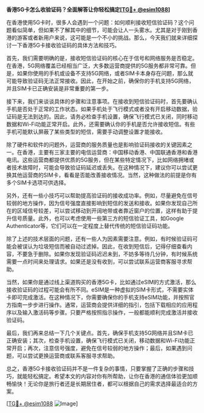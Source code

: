 **香港5G卡怎么收验证码？全面解答让你轻松搞定[[TG💪+ @esim1088](https://t.me/s/esim1088)]**

在香港使用5G卡时，很多人会遇到一个问题：如何顺利接收短信验证码？这个问题看似简单，但如果不了解其中的细节，可能会让人一头雾水。尤其是对于刚到香港的游客或者新用户来说，这可能是一个不小的挑战。那么，今天我们就来详细探讨一下香港5G卡接收验证码的具体方法和技巧。

首先，我们需要明确的是，接收短信验证码的核心在于信号和网络服务是否稳定。在香港，5G网络覆盖已经相当广泛，大多数运营商提供的5G服务都非常可靠。但是，如果你使用的手机或设备不支持5G网络，或者SIM卡本身存在问题，那么就可能导致验证码无法正常接收。因此，在开始之前，确保你的手机支持5G网络，并且SIM卡已正确安装是非常重要的第一步。

接下来，我们来谈谈具体的步骤和注意事项。在接收到短信验证码时，首先要确认手机是否处于正常的工作状态。如果手机处于飞行模式或者没有开启移动数据，验证码是无法到达的。因此，请务必检查手机设置，确保飞行模式已关闭，同时移动数据和Wi-Fi功能正常开启。此外，还需要确认你的手机是否允许接收短信。有些手机可能默认屏蔽了某些类型的短信，需要手动调整设置才能接收。

除了硬件和软件的问题外，运营商的服务质量也是影响验证码接收的关键因素之一。在香港，主要有三家主要的电信运营商：中国移动香港、中国联通香港和香港电讯。这些运营商都提供优质的5G服务，但在某些特定情况下，比如网络拥堵或者技术故障时，可能会导致验证码延迟或丢失。在这种情况下，建议你可以尝试更换其他运营商的SIM卡，看看是否能改善接收情况。当然，这种做法的前提是你有多个SIM卡选项可供选择。

另外，还有一些小技巧可以帮助提高验证码的接收成功率。例如，尽量避免在信号较弱的地方操作，因为信号强度直接影响到短信的发送和接收。如果你发现自己所在的区域信号较差，可以尝试移动到开阔地带或者靠近窗户的位置，这样有助于提升信号质量。此外，也可以考虑使用一些第三方的短信验证工具，如Google Authenticator等，它们可以在一定程度上替代传统的短信验证码功能。

除了上述的技术层面的问题，还有一些人为因素需要注意。例如，有时候验证码可能会被误认为垃圾短信而被自动过滤掉。因此，在收到短信后，记得仔细查看内容，不要急于删除。如果你发现验证码迟迟未到，不妨多等待几分钟，有时候系统需要一点时间来处理请求。如果还是没有收到，可以尝试联系运营商客服寻求帮助。

当然，如果你是通过线上渠道购买的香港5G卡，比如通过eSIM的方式激活，那么接收验证码的过程可能会有所不同。eSIM是一种虚拟的SIM卡形式，不需要实体卡即可完成激活。在这种情况下，你需要确保你的手机支持eSIM功能，并按照官方指南一步步进行操作。通常，运营商会提供详细的指引，包括下载相应的应用程序以及输入激活码等步骤。只要严格按照指示操作，一般都能顺利完成激活并接收验证码。

最后，我们再来总结一下几个关键点。首先，确保手机支持5G网络并且SIM卡已正确安装；其次，检查手机设置，确保飞行模式已关闭，移动数据和Wi-Fi功能正常开启；再次，注意信号强度，避免在信号较弱的地方操作；最后，如果遇到问题，可以尝试更换运营商或联系客服寻求帮助。

总之，香港5G卡接收验证码并不是一件复杂的事情，只要掌握了正确的步骤和技巧，就能轻松搞定。希望本文的内容对你有所帮助，让你在香港的通信体验更加顺畅愉快！无论你是旅行者还是长期居住者，都可以根据自己的需求选择最适合的方案。

[[TG💪+ @esim1088](https://t.me/s/esim1088) ![Image](https://i.postimg.cc/4NQfJmqS/Snipaste-2025-05-13-00-14-12.png)]